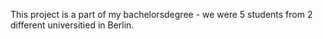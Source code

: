 This project is a part of my bachelorsdegree - we were 5 students from 2 different universitied in Berlin.
